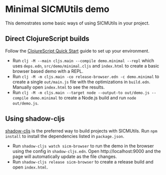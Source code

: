 # Minimal SICMUtils demo

This demostrates some basic ways of using SICMUtils in your project.

## Direct ClojureScript builds

Follow the [ClojureScript Quick Start](https://clojurescript.org/guides/quick-start) guide to set up your environment.

* Run `clj -M --main cljs.main --compile demo.minimal --repl` which uses `deps.edn`, `src/demo/minimal.cljs` and `index.html` to create a basic browser based demo with a REPL.
* Run `clj -M -m cljs.main -co release-browser.edn -c demo.minimal` to create a single `out/main.js` file with the optimizations in `build.edn`. Manually open `index.html` to see the results.
* Run `clj -M -m cljs.main --target node --output-to out/demo.js --compile demo.minimal` to create a Node.js build and run `node out/demo.js`.

## Using shadow-cljs

[shadow-cljs](https://github.com/thheller/shadow-cljs) is the preferred way to build projects with SICMUtils. Run `npm install` to install the dependencies listed in `package.json`.

* Run `shadow-cljs watch sicm-browser` to run the demo in the browser using the config in `shadow-cljs.edn`. Open http://localhost:9000 and the page will automatically update as the file changes.
* Run `shadow-cljs release sicm-browser` to create a release build and open `index.html`.